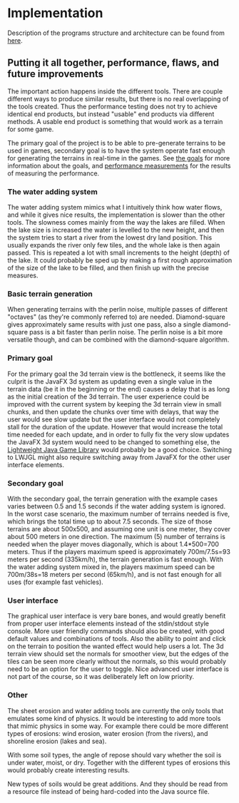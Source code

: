 # Implementation

Description of the programs structure and architecture can be found from [here](architecture.md).

## Putting it all together, performance, flaws, and future improvements
The important action happens inside the different tools. There are couple different ways to produce similar results, but there is no real overlapping of the tools created. Thus the performance testing does not try to achieve identical end products, but instead "usable" end products via different methods. A usable end product is something that would work as a terrain for some game.

The primary goal of the project is to be able to pre-generate terrains to be used in games, secondary goal is to have the system operate fast enough for generating the terrains in real-time in the games. See [the goals](goals.md) for more information about the goals, and [performance measurements](performance.md) for the results of measuring the performance.

### The water adding system
The water adding system mimics what I intuitively think how water flows, and while it gives nice results, the implementation is slower than the other tools. The slowness comes mainly from the way the lakes are filled. When the lake size is increased the water is levelled to the new height, and then the system tries to start a river from the lowest dry land position. This usually expands the river only few tiles, and the whole lake is then again passed. This is repeated a lot with small increments to the height (depth) of the lake. It could probably be sped up by making a first rough approximation of the size of the lake to be filled, and then finish up with the precise measures.

### Basic terrain generation
When generating terrains with the perlin noise, multiple passes of different "octaves" (as they're commonly referred to) are needed. Diamond-square gives approximately same results with just one pass, also a single diamond-square pass is a bit faster than perlin noise. The perlin noise is a bit more versatile though, and can be combined with the diamond-square algorithm.

### Primary goal
For the primary goal the 3d terrain view is the bottleneck, it seems like the culprit is the JavaFX 3d system as updating even a single value in the terrain data (be it in the beginning or the end) causes a delay that is as long as the initial creation of the 3d terrain. The user experience could be improved with the current system by keeping the 3d terrain view in small chunks, and then update the chunks over time with delays, that way the user would see slow update but the user interface would not completely stall for the duration of the update. However that would increase the total time needed for each update, and in order to fully fix the very slow updates the JavaFX 3d system would need to be changed to something else, the [Lightweight Java Game Library](https://www.lwjgl.org/) would probably be a good choice. Switching to LWJGL might also require switching away from JavaFX for the other user interface elements.

### Secondary goal
With the secondary goal, the terrain generation with the example cases varies between 0.5 and 1.5 seconds if the water adding system is ignored. In the worst case scenario, the maximum number of terrains needed is five, which brings the total time up to about 7.5 seconds. The size of those terrains are about 500x500, and assuming one unit is one meter, they cover about 500 meters in one direction. The maximum (5) number of terrains is needed when the player moves diagonally, which is about 1.4*500=700 meters. Thus if the players maximum speed is approximately 700m/7.5s=93 meters per second (335km/h), the terrain generation is fast enough. With the water adding system mixed in, the players maximum speed can be 700m/38s=18 meters per second (65km/h), and is not fast enough for all uses (for example fast vehicles).

### User interface
The graphical user interface is very bare bones, and would greatly benefit from proper user interface elements instead of the stdin/stdout style console. More user friendly commands should also be created, with good default values and combinations of tools. Also the ability to point and click on the terrain to position the wanted effect would help users a lot. The 3d terrain view should set the normals for smoother view, but the edges of the tiles can be seen more clearly without the normals, so this would probably need to be an option for the user to toggle. Nice advanced user interface is not part of the course, so it was deliberately left on low priority.

### Other
The sheet erosion and water adding tools are currently the only tools that emulates some kind of physics. It would be interesting to add more tools that mimic physics in some way. For example there could be more different types of erosions: wind erosion, water erosion (from the rivers), and shoreline erosion (lakes and sea).

With some soil types, the angle of repose should vary whether the soil is under water, moist, or dry. Together with the different types of erosions this would probably create interesting results.

New types of soils would be great additions. And they should be read from a resource file instead of being hard-coded into the Java source file.
